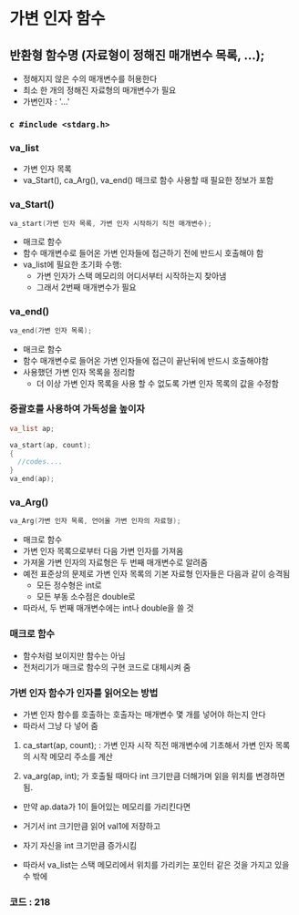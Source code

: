 # 가변 인자 함수

## 반환형 함수명 (자료형이 정해진 매개변수 목록, ...);
- 정해지지 않은 수의 매개변수를 허용한다
- 최소 한 개의 정해진 자료형의 매개변수가 필요
- 가변인자 : '...'

### ```c #include <stdarg.h>```

### va_list
- 가변 인자 목록
- va_Start(), ca_Arg(), va_end() 매크로 함수 사용할 때 필요한 정보가 포함

### va_Start()
```c
va_start(가변 인자 목록, 가변 인자 시작하기 직전 매개변수);
```
- 매크로 함수
- 함수 매개변수로 들어온 가변 인자들에 접근하기 전에 반드시 호출해야 함
- va_list에 필요한 초기화 수행:
  - 가변 인자가 스택 메모리의 어디서부터 시작하는지 찾아냄
  - 그래서 2번째 매개변수가 필요
  
### va_end()
```c
va_end(가변 인자 목록);
```
- 매크로 함수
- 함수 매개변수로 들어온 가변 인자들에 접근이 끝난뒤에 반드시 호출해야함
- 사용했던 가변 인자 목록을 정리함
  - 더 이상 가변 인자 목록을 사용 할 수 없도록 가변 인자 목록의 값을 수정함
  
### 중괄호를 사용하여 가독성을 높이자
```c
va_list ap;

va_start(ap, count);
{
  //codes....
}
va_end(ap);
```

### va_Arg()
```c
va_Arg(가변 인자 목록, 언어올 가변 인자의 자료형);
```
- 매크로 함수
- 가변 인자 목록으로부터 다음 가변 인자를 가져옴
- 가져올 가변 인자의 자료형은 두 번째 매개변수로 알려줌
- 예전 표준상의 문제로 가변 인자 목록의 기본 자료형 인자들은 다음과 같이 승격됨
  - 모든 정수형은 int로
  - 모든 부동 소수점은 double로
- 따라서, 두 번째 매개변수에는 int나 double을 쓸 것

### 매크로 함수
- 함수처럼 보이지만 함수는 아님
- 전처리기가 매크로 함수의 구현 코드로 대체시켜 줌

### 가변 인자 함수가 인자를 읽어오는 방법
- 가변 인자 함수를 호출하는 호출자는 매개변수 몇 개를  넣어야 하는지 안다
- 따라서 그냥 다 넣어 줌

1. ca_start(ap, count); : 가변 인자 시작 직전 매개변수에 기초해서 가변 인자 목록의 시작 메모리 주소를 계산

2. va_arg(ap, int); 가 호출될 때마다 int 크기만큼 더해가며 읽을 위치를 변경하면 됨.
  - 만약 ap.data가 1이 들어있는 메모리를 가리킨다면
  - 거기서 int 크기만큼 읽어 val1에 저장하고
  - 자기 자신을 int 크기만큼 증가시킴
  
  - 따라서 va_list는 스택 메모리에서 위치를 가리키는 포인터 같은 것을 가지고 있을 수 밖에

### 코드 : 218
